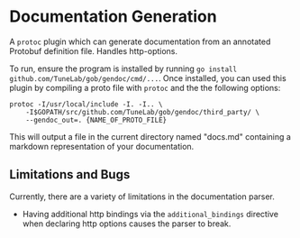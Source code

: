 
# Documentation Generation

A `protoc` plugin which can generate documentation from an annotated Protobuf definition file. Handles http-options.

To run, ensure the program is installed by running `go install github.com/TuneLab/gob/gendoc/cmd/...`. Once installed, you can used this plugin by compiling a proto file with `protoc` and the the following options:

	protoc -I/usr/local/include -I. -I.. \
		-I$GOPATH/src/github.com/TuneLab/gob/gendoc/third_party/ \
		--gendoc_out=. {NAME_OF_PROTO_FILE}

This will output a file in the current directory named "docs.md" containing a markdown representation of your documentation.


## Limitations and Bugs

Currently, there are a variety of limitations in the documentation parser.

- Having additional http bindings via the `additional_bindings` directive when declaring http options causes the parser to break.
